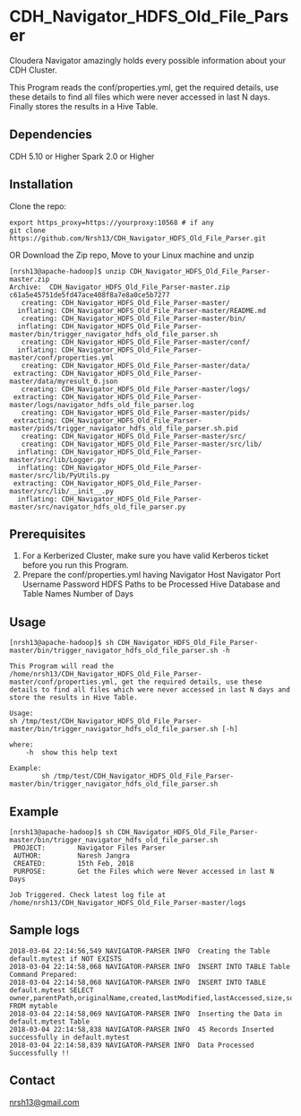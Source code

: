 # CDH_Navigator_HDFS_Old_File_Parser
Cloudera Navigator amazingly holds every possible information about your CDH Cluster. 

This Program reads the conf/properties.yml, get the required details, use these details to find all files which were never accessed in last N days. Finally stores the results in a Hive Table.

## Dependencies
CDH 5.10 or Higher
Spark 2.0 or Higher

## Installation
Clone the repo:
```
export https_proxy=https://yourproxy:10568 # if any
git clone https://github.com/Nrsh13/CDH_Navigator_HDFS_Old_File_Parser.git
```

OR Download the Zip repo, Move to your Linux machine and unzip
```
[nrsh13@apache-hadoop]$ unzip CDH_Navigator_HDFS_Old_File_Parser-master.zip
Archive:  CDH_Navigator_HDFS_Old_File_Parser-master.zip
c61a5e45751de5fd47ace408f8a7e8a0ce5b7277
   creating: CDH_Navigator_HDFS_Old_File_Parser-master/
  inflating: CDH_Navigator_HDFS_Old_File_Parser-master/README.md
   creating: CDH_Navigator_HDFS_Old_File_Parser-master/bin/
  inflating: CDH_Navigator_HDFS_Old_File_Parser-master/bin/trigger_navigator_hdfs_old_file_parser.sh
   creating: CDH_Navigator_HDFS_Old_File_Parser-master/conf/
  inflating: CDH_Navigator_HDFS_Old_File_Parser-master/conf/properties.yml
   creating: CDH_Navigator_HDFS_Old_File_Parser-master/data/
 extracting: CDH_Navigator_HDFS_Old_File_Parser-master/data/myresult_0.json
   creating: CDH_Navigator_HDFS_Old_File_Parser-master/logs/
 extracting: CDH_Navigator_HDFS_Old_File_Parser-master/logs/navigator_hdfs_old_file_parser.log
   creating: CDH_Navigator_HDFS_Old_File_Parser-master/pids/
 extracting: CDH_Navigator_HDFS_Old_File_Parser-master/pids/trigger_navigator_hdfs_old_file_parser.sh.pid
   creating: CDH_Navigator_HDFS_Old_File_Parser-master/src/
   creating: CDH_Navigator_HDFS_Old_File_Parser-master/src/lib/
  inflating: CDH_Navigator_HDFS_Old_File_Parser-master/src/lib/Logger.py
  inflating: CDH_Navigator_HDFS_Old_File_Parser-master/src/lib/PyUtils.py
 extracting: CDH_Navigator_HDFS_Old_File_Parser-master/src/lib/__init__.py
  inflating: CDH_Navigator_HDFS_Old_File_Parser-master/src/navigator_hdfs_old_file_parser.py
```

## Prerequisites
1) For a Kerberized Cluster, make sure you have valid Kerberos ticket before you run this Program.
2) Prepare the conf/properties.yml having
      Navigator Host
      Navigator Port
      Username
      Password
      HDFS Paths to be Processed
      Hive Database and Table Names
      Number of Days

## Usage
```
[nrsh13@apache-hadoop]$ sh CDH_Navigator_HDFS_Old_File_Parser-master/bin/trigger_navigator_hdfs_old_file_parser.sh -h

This Program will read the /home/nrsh13/CDH_Navigator_HDFS_Old_File_Parser-master/conf/properties.yml, get the required details, use these details to find all files which were never accessed in last N days and store the results in Hive Table.

Usage:
sh /tmp/test/CDH_Navigator_HDFS_Old_File_Parser-master/bin/trigger_navigator_hdfs_old_file_parser.sh [-h]

where:
    -h  show this help text

Example:
        sh /tmp/test/CDH_Navigator_HDFS_Old_File_Parser-master/bin/trigger_navigator_hdfs_old_file_parser.sh
```

## Example
```
[nrsh13@apache-hadoop]$ sh CDH_Navigator_HDFS_Old_File_Parser-master/bin/trigger_navigator_hdfs_old_file_parser.sh
 PROJECT:        Navigator Files Parser
 AUTHOR:         Naresh Jangra
 CREATED:        15th Feb, 2018
 PURPOSE:        Get the Files which were Never accessed in last N Days

Job Triggered. Check latest log file at /home/nrsh13/CDH_Navigator_HDFS_Old_File_Parser-master/logs
```

## Sample logs
```
2018-03-04 22:14:56,549 NAVIGATOR-PARSER INFO  Creating the Table default.mytest if NOT EXISTS
2018-03-04 22:14:58,068 NAVIGATOR-PARSER INFO  INSERT INTO TABLE Table Command Prepared:
2018-03-04 22:14:58,068 NAVIGATOR-PARSER INFO  INSERT INTO TABLE default.mytest SELECT owner,parentPath,originalName,created,lastModified,lastAccessed,size,sourceType,permissions,group,identity FROM mytable
2018-03-04 22:14:58,069 NAVIGATOR-PARSER INFO  Inserting the Data in default.mytest Table
2018-03-04 22:14:58,838 NAVIGATOR-PARSER INFO  45 Records Inserted successfully in default.mytest
2018-03-04 22:14:58,839 NAVIGATOR-PARSER INFO  Data Processed Successfully !!
```

## Contact
nrsh13@gmail.com
